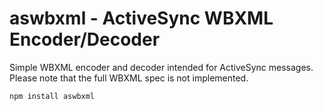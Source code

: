 aswbxml - ActiveSync WBXML Encoder/Decoder
==============================
Simple WBXML encoder and decoder intended for ActiveSync messages.
Please note that the full WBXML spec is not implemented.

```
npm install aswbxml
```